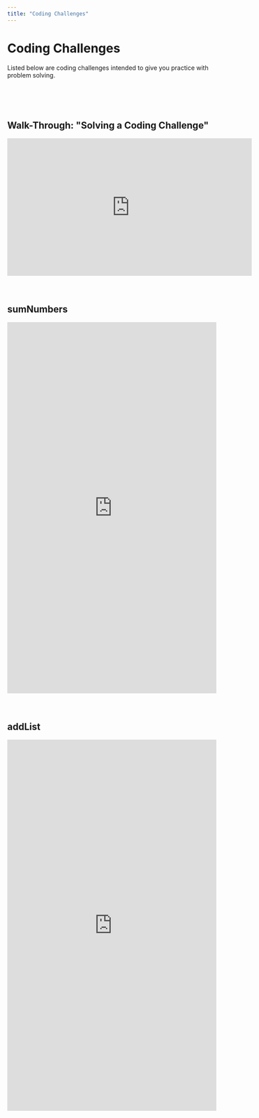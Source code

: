 ```yaml
---
title: "Coding Challenges"
---
```


# Coding Challenges

Listed below are coding challenges intended to give you practice with problem solving. 

<br>
<br>
<br>


## Walk-Through: "Solving a Coding Challenge"

<iframe width="560" height="315" src="https://www.youtube.com/embed/nAUZSEfjZ48" frameborder="0" allow="accelerometer; autoplay; encrypted-media; gyroscope; picture-in-picture" allowfullscreen></iframe>

<br>
<br>
<br>


## sumNumbers

<iframe height="850px" width="95%" src="https://repl.it/@DanielScott2/sumNumbers?lite=true" scrolling="no" frameborder="no" allowtransparency="true" allowfullscreen="true" sandbox="allow-forms allow-pointer-lock allow-popups allow-same-origin allow-scripts allow-modals"></iframe>

<br>
<br>
<br>


## addList

<iframe height="850px" width="95%" src="https://repl.it/@DanielScott2/addList?lite=true" scrolling="no" frameborder="no" allowtransparency="true" allowfullscreen="true" sandbox="allow-forms allow-pointer-lock allow-popups allow-same-origin allow-scripts allow-modals"></iframe>

<!--
## computeRemainder

<iframe height="800px" width="95%" src="https://repl.it/@DanielScott2/computeRemainder?lite=true" scrolling="no" frameborder="no" allowtransparency="true" allowfullscreen="true" sandbox="allow-forms allow-pointer-lock allow-popups allow-same-origin allow-scripts allow-modals"></iframe>


## range

<iframe height="800px" width="95%" src="https://repl.it/@DanielScott2/range?lite=true" scrolling="no" frameborder="no" allowtransparency="true" allowfullscreen="true" sandbox="allow-forms allow-pointer-lock allow-popups allow-same-origin allow-scripts allow-modals"></iframe>

## reverseUpcaseString

<iframe height="800px" width="95%" src="https://repl.it/@DanielScott2/reverseUpcaseString?lite=true" scrolling="no" frameborder="no" allowtransparency="true" allowfullscreen="true" sandbox="allow-forms allow-pointer-lock allow-popups allow-same-origin allow-scripts allow-modals"></iframe>

## charCount


<iframe height="800px" width="95%" src="https://repl.it/@DanielScott2/charCount?lite=true"  scrolling="no" frameborder="no" allowtransparency="true" allowfullscreen="true" sandbox="allow-forms allow-pointer-lock allow-popups allow-same-origin allow-scripts allow-modals"></iframe>

-->